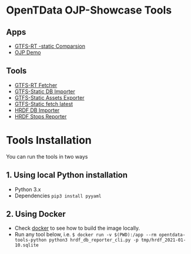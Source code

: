 # OpenTData OJP-Showcase Tools

## Apps

- [GTFS-RT -static Comparsion](apps/gtfs-rt-status)
- [OJP Demo](apps/ojp-demo)

## Tools

- [GTFS-RT Fetcher](gtfs-rt-fetch)
- [GTFS-Static DB Importer](gtfs-static-db-importer)
- [GTFS-Static Assets Exporter](gtfs-static-snapshot-exporter)
- [GTFS-Static fetch latest](gtfs-static-fetch-latest)
- [HRDF DB Importer](hrdf-db-importer)
- [HRDF Stops Reporter](hrdf-stops-reporter)

# Tools Installation

You can run the tools in two ways

## 1. Using local Python installation

- Python 3.x
- Dependencies `pip3 install pyyaml`

## 2. Using Docker

- Check [docker](docker) to see how to build the image locally.
- Run any tool below, i.e. 
`$ docker run -v $(PWD):/app --rm opentdata-tools-python python3 hrdf_db_reporter_cli.py -p tmp/hrdf_2021-01-10.sqlite`
